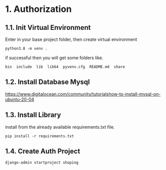 # 1. Authorization

## 1.1. Init Virtual Environment

Enter in your base project folder, then create virtual environment

    python3.8 -m venv .

if successful then you will get some folders like.
    
    bin  include  lib  lib64  pyvenv.cfg  README.md  share

## 1.2. Install Database Mysql

https://www.digitalocean.com/community/tutorialshow-to-install-mysql-on-ubuntu-20-04

## 1.3. Install Library

install from the already available requirements.txt file. 

    pip install -r requirements.txt


## 1.4. Create Auth Project

    django-admin startproject shoping
